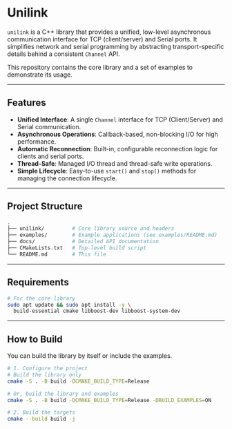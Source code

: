 # Unilink

`unilink` is a C++ library that provides a unified, low-level asynchronous communication interface for TCP (client/server) and Serial ports. It simplifies network and serial programming by abstracting transport-specific details behind a consistent `Channel` API.

This repository contains the core library and a set of examples to demonstrate its usage.

---

## Features

- **Unified Interface**: A single `Channel` interface for TCP (Client/Server) and Serial communication.
- **Asynchronous Operations**: Callback-based, non-blocking I/O for high performance.
- **Automatic Reconnection**: Built-in, configurable reconnection logic for clients and serial ports.
- **Thread-Safe**: Managed I/O thread and thread-safe write operations.
- **Simple Lifecycle**: Easy-to-use `start()` and `stop()` methods for managing the connection lifecycle.

---

## Project Structure

```bash
.
├── unilink/         # Core library source and headers
├── examples/        # Example applications (see examples/README.md)
├── docs/            # Detailed API documentation
├── CMakeLists.txt   # Top-level build script
└── README.md        # This file
```

---

## Requirements

```bash
# For the core library
sudo apt update && sudo apt install -y \
  build-essential cmake libboost-dev libboost-system-dev
```

---

## How to Build

You can build the library by itself or include the examples.

```bash
# 1. Configure the project
# Build the library only
cmake -S . -B build -DCMAKE_BUILD_TYPE=Release

# Or, build the library and examples
cmake -S . -B build -DCMAKE_BUILD_TYPE=Release -DBUILD_EXAMPLES=ON

# 2. Build the targets
cmake --build build -j
```
